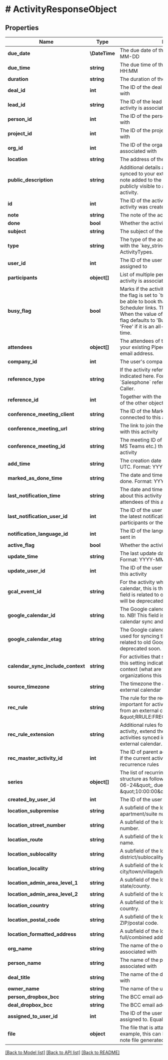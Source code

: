# # ActivityResponseObject

## Properties

Name | Type | Description | Notes
------------ | ------------- | ------------- | -------------
**due_date** | **\DateTime** | The due date of the activity. Format: YYYY-MM-DD | [optional]
**due_time** | **string** | The due time of the activity in UTC. Format: HH:MM | [optional]
**duration** | **string** | The duration of the activity. Format: HH:MM | [optional]
**deal_id** | **int** | The ID of the deal this activity is associated with | [optional]
**lead_id** | **string** | The ID of the lead in the UUID format this activity is associated with | [optional]
**person_id** | **int** | The ID of the person this activity is associated with | [optional]
**project_id** | **int** | The ID of the project this activity is associated with | [optional]
**org_id** | **int** | The ID of the organization this activity is associated with | [optional]
**location** | **string** | The address of the activity. | [optional]
**public_description** | **string** | Additional details about the activity that is synced to your external calendar. Unlike the note added to the activity, the description is publicly visible to any guests added to the activity. | [optional]
**id** | **int** | The ID of the activity, generated when the activity was created | [optional]
**note** | **string** | The note of the activity (HTML format) | [optional]
**done** | **bool** | Whether the activity is done or not | [optional]
**subject** | **string** | The subject of the activity | [optional]
**type** | **string** | The type of the activity. This is in correlation with the &#x60;key_string&#x60; parameter of ActivityTypes. | [optional]
**user_id** | **int** | The ID of the user whom the activity is assigned to | [optional]
**participants** | **object[]** | List of multiple persons (participants) this activity is associated with | [optional]
**busy_flag** | **bool** | Marks if the activity is set as &#39;Busy&#39; or &#39;Free&#39;. If the flag is set to &#x60;true&#x60;, your customers will not be able to book that time slot through any Scheduler links. The flag can also be unset. When the value of the flag is unset (&#x60;null&#x60;), the flag defaults to &#39;Busy&#39; if it has a time set, and &#39;Free&#39; if it is an all-day event without specified time. | [optional]
**attendees** | **object[]** | The attendees of the activity. This can be either your existing Pipedrive contacts or an external email address. | [optional]
**company_id** | **int** | The user&#39;s company ID | [optional]
**reference_type** | **string** | If the activity references some other object, it is indicated here. For example, value &#x60;Salesphone&#x60; refers to activities created with Caller. | [optional]
**reference_id** | **int** | Together with the &#x60;reference_type&#x60;, gives the ID of the other object | [optional]
**conference_meeting_client** | **string** | The ID of the Marketplace app, which is connected to this activity | [optional]
**conference_meeting_url** | **string** | The link to join the meeting which is associated with this activity | [optional]
**conference_meeting_id** | **string** | The meeting ID of the meeting provider (Zoom, MS Teams etc.) that is associated with this activity | [optional]
**add_time** | **string** | The creation date and time of the activity in UTC. Format: YYYY-MM-DD HH:MM:SS. | [optional]
**marked_as_done_time** | **string** | The date and time this activity was marked as done. Format: YYYY-MM-DD HH:MM:SS. | [optional]
**last_notification_time** | **string** | The date and time of latest notifications sent about this activity to the participants or the attendees of this activity | [optional]
**last_notification_user_id** | **int** | The ID of the user who triggered the sending of the latest notifications about this activity to the participants or the attendees of this activity | [optional]
**notification_language_id** | **int** | The ID of the language the notifications are sent in | [optional]
**active_flag** | **bool** | Whether the activity is active or not | [optional]
**update_time** | **string** | The last update date and time of the activity. Format: YYYY-MM-DD HH:MM:SS. | [optional]
**update_user_id** | **int** | The ID of the user who was the last to update this activity | [optional]
**gcal_event_id** | **string** | For the activity which syncs to Google calendar, this is the Google event ID. NB! This field is related to old Google calendar sync and will be deprecated soon. | [optional]
**google_calendar_id** | **string** | The Google calendar ID that this activity syncs to. NB! This field is related to old Google calendar sync and will be deprecated soon. | [optional]
**google_calendar_etag** | **string** | The Google calendar API etag (version) that is used for syncing this activity. NB! This field is related to old Google calendar sync and will be deprecated soon. | [optional]
**calendar_sync_include_context** | **string** | For activities that sync to an external calendar, this setting indicates if the activity syncs with context (what are the deals, persons, organizations this activity is related to) | [optional]
**source_timezone** | **string** | The timezone the activity was created in an external calendar | [optional]
**rec_rule** | **string** | The rule for the recurrence of the activity. Is important for activities synced into Pipedrive from an external calendar. Example: \&quot;RRULE:FREQ&#x3D;WEEKLY;BYDAY&#x3D;WE\&quot; | [optional]
**rec_rule_extension** | **string** | Additional rules for the recurrence of the activity, extend the &#x60;rec_rule&#x60;. Is important for activities synced into Pipedrive from an external calendar. | [optional]
**rec_master_activity_id** | **int** | The ID of parent activity for a recurrent activity if the current activity is an exception to recurrence rules | [optional]
**series** | **object[]** | The list of recurring activity instances. It is in a structure as follows: &#x60;[{due_date: \&quot;2020-06-24\&quot;, due_time: \&quot;10:00:00\&quot;}]&#x60; | [optional]
**created_by_user_id** | **int** | The ID of the user who created the activity | [optional]
**location_subpremise** | **string** | A subfield of the location field. Indicates apartment/suite number. | [optional]
**location_street_number** | **string** | A subfield of the location field. Indicates house number. | [optional]
**location_route** | **string** | A subfield of the location field. Indicates street name. | [optional]
**location_sublocality** | **string** | A subfield of the location field. Indicates district/sublocality. | [optional]
**location_locality** | **string** | A subfield of the location field. Indicates city/town/village/locality. | [optional]
**location_admin_area_level_1** | **string** | A subfield of the location field. Indicates state/county. | [optional]
**location_admin_area_level_2** | **string** | A subfield of the location field. Indicates region. | [optional]
**location_country** | **string** | A subfield of the location field. Indicates country. | [optional]
**location_postal_code** | **string** | A subfield of the location field. Indicates ZIP/postal code. | [optional]
**location_formatted_address** | **string** | A subfield of the location field. Indicates full/combined address. | [optional]
**org_name** | **string** | The name of the organization this activity is associated with | [optional]
**person_name** | **string** | The name of the person this activity is associated with | [optional]
**deal_title** | **string** | The name of the deal this activity is associated with | [optional]
**owner_name** | **string** | The name of the user this activity is owned by | [optional]
**person_dropbox_bcc** | **string** | The BCC email address of the person | [optional]
**deal_dropbox_bcc** | **string** | The BCC email address of the deal | [optional]
**assigned_to_user_id** | **int** | The ID of the user to whom the activity is assigned to. Equal to &#x60;user_id&#x60;. | [optional]
**file** | **object** | The file that is attached to this activity. For example, this can be a reference to an audio note file generated with Pipedrive mobile app. | [optional]

[[Back to Model list]](../README.md#documentation-for-models) [[Back to API list]](../README.md#documentation-for-api-endpoints) [[Back to README]](../README.md)
